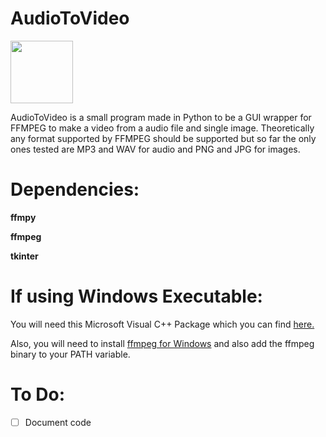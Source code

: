 # AudioToVideo
<img width=100px src="https://raw.githubusercontent.com/nadehi18/social-templates/master/codecard-python.png">

AudioToVideo is a small program made in Python to be a GUI wrapper for FFMPEG to make a video from a audio file and single image.
Theoretically any format supported by FFMPEG should be supported but so far the only ones tested are MP3 and WAV for audio and PNG and JPG for images.

# Dependencies:

**ffmpy**

**ffmpeg**

**tkinter**


# If using Windows Executable:

You will need this Microsoft Visual C++ Package which you can find [here.](http://www.microsoft.com/downloads/en/details.aspx?FamilyID=9b2da534-3e03-4391-8a4d-074b9f2bc1bf&displaylang=en)

Also, you will need to install [ffmpeg for Windows](https://ffmpeg.zeranoe.com/builds/) and also add the ffmpeg binary to your PATH variable.

# To Do:

- [ ] Document code

